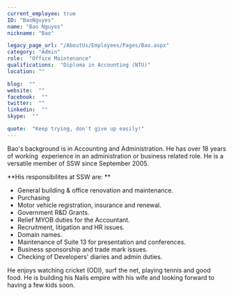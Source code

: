 ```yaml
---
current_employee: true
ID: "BaoNguyes"
name: "Bao Nguyes"
nickname: "Bao"

legacy_page_url: "/AboutUs/Employees/Pages/Bao.aspx"
category: "Admin"
role:  "Office Maintenance"
qualifications:  "Diploma in Accounting (NTU)"
location: ""

blog:  ""
website:  ""
facebook:  ""
twitter:  ""
linkedin:  ""
skype:  ""

quote:  "Keep trying, don't give up easily!"
---
```


Bao's background is in Accounting and Administration. He has over 18 years of working  experience in an administration or business related role. He is a versatile member of SSW since September 2005.   

**His responsibilites at SSW are: **  

*   General building & office renovation and maintenance.
*   Purchasing 
*   Motor vehicle registration, insurance and renewal.
*   Government R&D Grants.
*   Relief MYOB duties for the Accountant.
*   Recruitment, litigation and HR issues.
*   Domain names.
*   Maintenance of Suite 13 for presentation and conferences.
*   Business sponsorship and trade mark issues.
*   Checking of Developers' diaries and admin duties.

He enjoys watching cricket (ODI), surf the net, playing tennis and good food. He is building his Nails empire with his wife and looking forward to having a few kids soon.  
